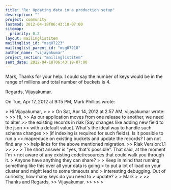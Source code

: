 ```yaml
---
title: "Re: Updating data in a production setup"
description: ""
project: community
lastmod: 2012-04-18T06:43:18-07:00
sitemap:
  priority: 0.2
layout: mailinglistitem
mailinglist_id: "msg07223"
mailinglist_parent_id: "msg07218"
author_name: "vijayakumar"
project_section: "mailinglistitem"
sent_date: 2012-04-18T06:43:18-07:00
---
```



Mark,
 Thanks for your help. I could say the number of keys would be in the
range of millions and total number of buckets is 4.

Regards,
Vijayakumar.

On Tue, Apr 17, 2012 at 9:15 PM, Mark Phillips  wrote:

&gt; Hi Vijayakumar,
&gt;
&gt;
&gt; On Sat, Apr 14, 2012 at 2:57 AM, vijayakumar wrote:
&gt;
&gt;&gt; Hi,
&gt;&gt; As our application moves from one release to another, we need to alter
&gt;&gt; the existing records in riak [Say changes like adding new field to the json
&gt;&gt; with a default value]. What's the ideal way to handle such schema changes
&gt;&gt; (if indexing is required for such fields). Is it possible to run a
&gt;&gt; mapreduce on existing buckets and update the records? I am not find any
&gt;&gt; help links for the above mentioned migration.
&gt;&gt; Riak Version:1.1
&gt;&gt;
&gt;&gt;
&gt; The short answer is "yes, that's possible". That said, at the moment I'm
&gt; not aware of any existing code/resources that could walk you through it.
&gt; Anyone have anything they can share?
&gt;
&gt; Keep in mind that running something like this over all your data is going
&gt; to put a lot of load on your cluster and might lead to some timeouts and
&gt; interesting debugging. Out of curiosity, how many keys do you need to
&gt; update?
&gt;
&gt; Mark
&gt;
&gt;
&gt;&gt; Thanks and Regards,
&gt;&gt; Vijayakumar.
&gt;&gt;
&gt;&gt;
&gt;
